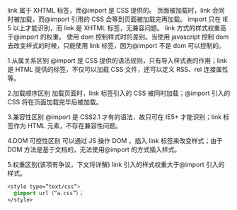 link 属于 XHTML 标签，而@import 是 CSS 提供的。
页面被加载时，link 会同时被加载，而@import 引用的 CSS 会等到页面被加载完再加载。
import 只在 IE 5 以上才能识别，而 link 是 XHTML 标签，无兼容问题。
link 方式的样式权重高于@import 的权重。
使用 dom 控制样式时的差别。当使用 javascript 控制 dom 去改变样式的时候，只能使用 link 标签，因为@import 不是 dom 可以控制的。

1.从属关系区别
@import 是 CSS 提供的语法规则，只有导入样式表的作用；link 是 HTML 提供的标签，不仅可以加载 CSS 文件，还可以定义 RSS、rel 连接属性等。

2.加载顺序区别
加载页面时，link 标签引入的 CSS 被同时加载；@import 引入的 CSS 将在页面加载完毕后被加载。

3.兼容性区别
@import 是 CSS2.1 才有的语法，故只可在 IE5+ 才能识别；link 标签作为 HTML 元素，不存在兼容性问题。

4.DOM 可控性区别
可以通过 JS 操作 DOM ，插入 link 标签来改变样式；由于 DOM 方法是基于文档的，无法使用@import 的方式插入样式。

5.权重区别(该项有争议，下文将详解)
link 引入的样式权重大于@import 引入的样式。


  ```css
<style type=”text/css”>
    @import url（“a.css”）；
</style>
  ```